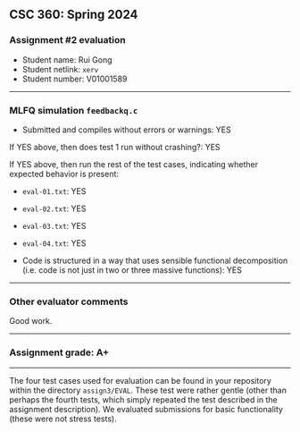 ## CSC 360: Spring 2024

### Assignment #2 evaluation

* Student name: Rui Gong
* Student netlink: `xerv`
* Student number:  V01001589

---

### MLFQ simulation `feedbackq.c`

* Submitted and compiles without errors or warnings: YES

If YES above, then does test 1 run without crashing?: YES

If YES above, then run the rest of the test cases, indicating whether
expected behavior is present:

* `eval-01.txt`: YES

* `eval-02.txt`: YES

* `eval-03.txt`: YES

* `eval-04.txt`: YES

* Code is structured in a way that uses sensible functional
decomposition (i.e. code is not just in two or three massive
functions):  YES


---

### Other evaluator comments

Good work.

---

### Assignment grade: A+


---

The four test cases used for evaluation can be found in your
repository within the directory `assign3/EVAL`. These test were
rather gentle (other than perhaps the fourth tests, which simply
repeated the test described in the assignment description). We
evaluated submissions for basic functionality (these were not stress
tests).

